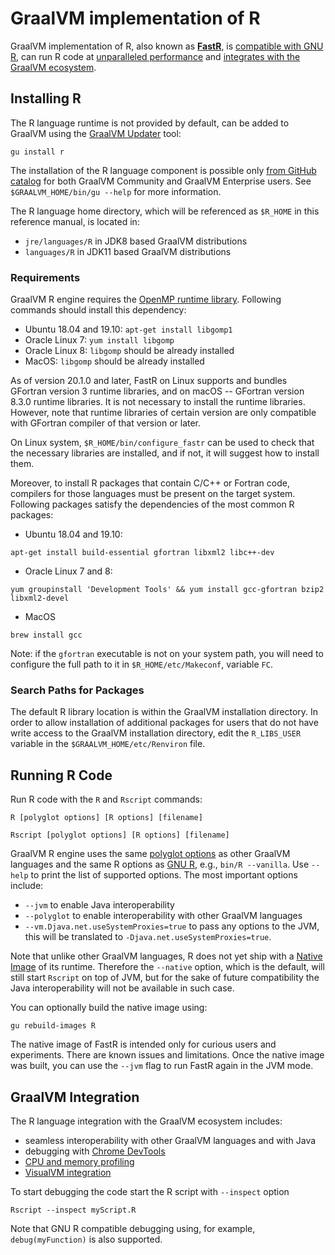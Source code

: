 # GraalVM implementation of R

GraalVM implementation of R, also known as **[FastR](https://github.com/oracle/fastr)**,
is [compatible with GNU R](Compatibility.md),
can run R code at [unparalleled performance](Performance.md) and [integrates with the GraalVM ecosystem](#graalvm-integration).

## Installing R

The R language runtime is not provided by default, can be added to GraalVM using the [GraalVM Updater](https://www.graalvm.org/docs/reference-manual/gu/) tool:
```
gu install r
```
The installation of the R language component is possible only
[from GitHub catalog](https://www.graalvm.org/docs/reference-manual/gu/#component-installation)
for both GraalVM Community and GraalVM Enterprise users. See `$GRAALVM_HOME/bin/gu --help` for more information.

The R language home directory, which will be referenced as `$R_HOME` in this reference manual, is located in:
* `jre/languages/R` in JDK8 based GraalVM distributions
* `languages/R` in JDK11 based GraalVM distributions

### Requirements
GraalVM R engine requires the [OpenMP runtime library](https://www.openmprtl.org/).
Following commands should install this dependency:

* Ubuntu 18.04 and 19.10: `apt-get install libgomp1`
* Oracle Linux 7: `yum install libgomp`
* Oracle Linux 8: `libgomp` should be already installed
* MacOS: `libgomp` should be already installed

As of version 20.1.0 and later, FastR on Linux supports and bundles GFortran version 3
runtime libraries, and on macOS -- GFortran version 8.3.0
runtime libraries. It is not necessary to install the runtime libraries. However,
note that runtime libraries of certain version are only compatible with GFortran
compiler of that version or later.

On Linux system, `$R_HOME/bin/configure_fastr` can be used to check that the
necessary libraries are installed, and if not, it will suggest how to install them.

Moreover, to install R packages that contain C/C++ or Fortran code, compilers
for those languages must be present on the target system. Following packages
satisfy the dependencies of the most common R packages:

* Ubuntu 18.04 and 19.10:
```
apt-get install build-essential gfortran libxml2 libc++-dev
```
* Oracle Linux 7 and 8:
```
yum groupinstall 'Development Tools' && yum install gcc-gfortran bzip2 libxml2-devel
```
* MacOS
```
brew install gcc
```

Note: if the `gfortran` executable is not on your system path, you will need to configure
the full path to it in `$R_HOME/etc/Makeconf`, variable `FC`.

### Search Paths for Packages
The default R library location is within the GraalVM installation directory.
In order to allow installation of additional packages for users that
do not have write access to the GraalVM installation directory,
edit the `R_LIBS_USER` variable in the `$GRAALVM_HOME/etc/Renviron` file.

## Running R Code

Run R code with the `R` and `Rscript` commands:
```
R [polyglot options] [R options] [filename]
```
```
Rscript [polyglot options] [R options] [filename]
```

GraalVM R engine uses the same [polyglot options](https://www.graalvm.org/docs/reference-manual/polyglot-programming/#polyglot-options) as other GraalVM languages and the same R options as [GNU R](https://cran.r-project.org/doc/manuals/r-release/R-intro.html#Invoking-R-from-the-command-line), e.g., `bin/R --vanilla`.
Use `--help` to print the list of supported options. The most important options include:
  - `--jvm` to enable Java interoperability
  - `--polyglot` to enable interoperability with other GraalVM languages
  - `--vm.Djava.net.useSystemProxies=true` to pass any options to the JVM, this will be translated to `-Djava.net.useSystemProxies=true`.

Note that unlike other GraalVM languages, R does not yet ship with a
[Native Image](https://www.graalvm.org/docs/reference-manual/native-image/) of its runtime.
Therefore the `--native` option, which is the default, will still start `Rscript` on top of JVM,
but for the sake of future compatibility the Java interoperability will not be available in such case.

You can optionally build the native image using:
```
gu rebuild-images R
```
The native image of FastR is intended only for curious users and experiments.
There are known issues and limitations. Once the native image was built, you can use
the `--jvm` flag to run FastR again in the JVM mode.

## GraalVM Integration

The R language integration with the GraalVM ecosystem includes:
   - seamless interoperability with other GraalVM languages and with Java
   - debugging with [Chrome DevTools](https://www.graalvm.org/docs/tools/chrome-debugger/)
   - [CPU and memory profiling](https://www.graalvm.org/docs/tools/profiling/)
   - [VisualVM integration](https://www.graalvm.org/docs/tools/visualvm/)

To start debugging the code start the R script with `--inspect` option
```
Rscript --inspect myScript.R
```
Note that GNU R compatible debugging using, for example, `debug(myFunction)` is also supported.
